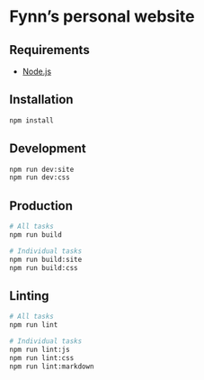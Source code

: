 # Fynn’s personal website

## Requirements

* [Node.js](https://nodejs.org)

## Installation

```bash
npm install
```

## Development

```bash
npm run dev:site
npm run dev:css
```

## Production

```bash
# All tasks
npm run build

# Individual tasks
npm run build:site
npm run build:css
```

## Linting

```bash
# All tasks
npm run lint

# Individual tasks
npm run lint:js
npm run lint:css
npm run lint:markdown
```
